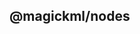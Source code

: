 ## @magickml/nodes

<!-- automd:badges color="blue" license name="@magickml/nodes" codecov bundlephobia packagephobia -->

<!-- /automd -->
